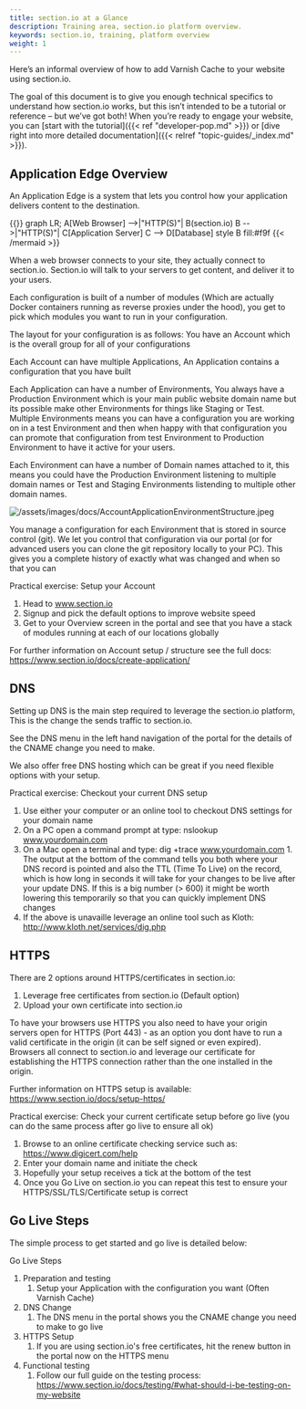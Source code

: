 ```yaml
---
title: section.io at a Glance
description: Training area, section.io platform overview.
keywords: section.io, training, platform overview
weight: 1
---
```


Here’s an informal overview of how to add Varnish Cache to your website using section.io.

The goal of this document is to give you enough technical specifics to understand how section.io works, but this isn’t intended to be a tutorial or reference – but we’ve got both! When you’re ready to engage your website, you can [start with the tutorial]({{< ref "developer-pop.md" >}}) or [dive right into more detailed documentation]({{< relref "topic-guides/_index.md" >}}).

## Application Edge Overview

An Application Edge is a system that lets you control how your application delivers content to the destination.

{{<mermaid align="left">}}
graph LR;
    A[Web Browser] -->|"HTTP(S)"| B(section.io)
    B -->|"HTTP(S)"| C[Application Server]
    C --> D[Database]
    style B fill:#f9f
{{< /mermaid >}}

When a web browser connects to your site, they actually connect to section.io. Section.io will talk to your servers to get content, and deliver it to your users.

Each configuration is built of a number of modules (Which are actually Docker containers running as reverse proxies under the hood), you get to pick which modules you want to run in your configuration.

The layout for your configuration is as follows:
You have an Account which is the overall group for all of your configurations

Each Account can have multiple Applications, An Application contains a configuration that you have built

Each Application can have a number of Environments, You always have a Production Environment which is your main public website domain name but its possible make other Environments for things like Staging or Test.
Multiple Environments means you can have a configuration you are working on in a test Environment and then when happy with that configuration you can promote that configuration from test Environment to Production Environment to have it active for your users.

Each Environment can have a number of Domain names attached to it, this means you could have the Production Environment listening to multiple domain names or Test and Staging Environments listending to multiple other domain names.

 ![/assets/images/docs/AccountApplicationEnvironmentStructure.jpeg](/assets/images/docs/AccountApplicationEnvironmentStructure.jpeg)

You manage a configuration for each Environment that is stored in source control (git). We let you control that configuration via our portal (or for advanced users you can clone the git repository locally to your PC). This gives you a complete history of exactly what was changed and when so that you can 

Practical exercise: Setup your Account
1. Head to www.section.io
1. Signup and pick the default options to improve website speed
1. Get to your Overview screen in the portal and see that you have a stack of modules running at each of our locations globally

For further information on Account setup / structure see the full docs: https://www.section.io/docs/create-application/

## DNS

Setting up DNS is the main step required to leverage the section.io platform, This is the change the sends traffic to section.io.

See the DNS menu in the left hand navigation of the portal for the details of the CNAME change you need to make.

We also offer free DNS hosting which can be great if you need flexible options with your setup.

Practical exercise: Checkout your current DNS setup
1. Use either your computer or an online tool to checkout DNS settings for your domain name
  1. On a PC open a command prompt at type: nslookup www.yourdomain.com
  1. On a Mac open a terminal and type: dig +trace www.yourdomain.com
    1. The output at the bottom of the command tells you both where your DNS record is pointed and also the TTL (Time To Live) on the record, which is how long in seconds it will take for your changes to be live after your update DNS. If this is a big number (> 600) it might be worth lowering this temporarily so that you can quickly implement DNS changes
  1. If the above is unavaille leverage an online tool such as Kloth: http://www.kloth.net/services/dig.php
  
## HTTPS

There are 2 options around HTTPS/certificates in section.io:
1. Leverage free certificates from section.io (Default option)
1. Upload your own certificate into section.io

To have your browsers use HTTPS you also need to have your origin servers open for HTTPS (Port 443) - as an option you dont have to run a valid certificate in the origin (it can be self signed or even expired). Browsers all connect to section.io and leverage our certificate for establishing the HTTPS connection rather than the one installed in the origin.

Further information on HTTPS setup is available: https://www.section.io/docs/setup-https/

Practical exercise: Check your current certificate setup before go live (you can do the same process after go live to ensure all ok)
1. Browse to an online certificate checking service such as: https://www.digicert.com/help
1. Enter your domain name and initiate the check
1. Hopefully your setup receives a tick at the bottom of the test
1. Once you Go Live on section.io you can repeat this test to ensure your HTTPS/SSL/TLS/Certificate setup is correct

## Go Live Steps

The simple process to get started and go live is detailed below:

Go Live Steps
1. Preparation and testing
   1. Setup your Application with the configuration you want (Often Varnish Cache)
1. DNS Change
   1. The DNS menu in the portal shows you the CNAME change you need to make to go live
1. HTTPS Setup
   1. If you are using section.io's free certificates, hit the renew button in the portal now on the HTTPS menu
1. Functional testing
   1. Follow our full guide on the testing process: https://www.section.io/docs/testing/#what-should-i-be-testing-on-my-website


